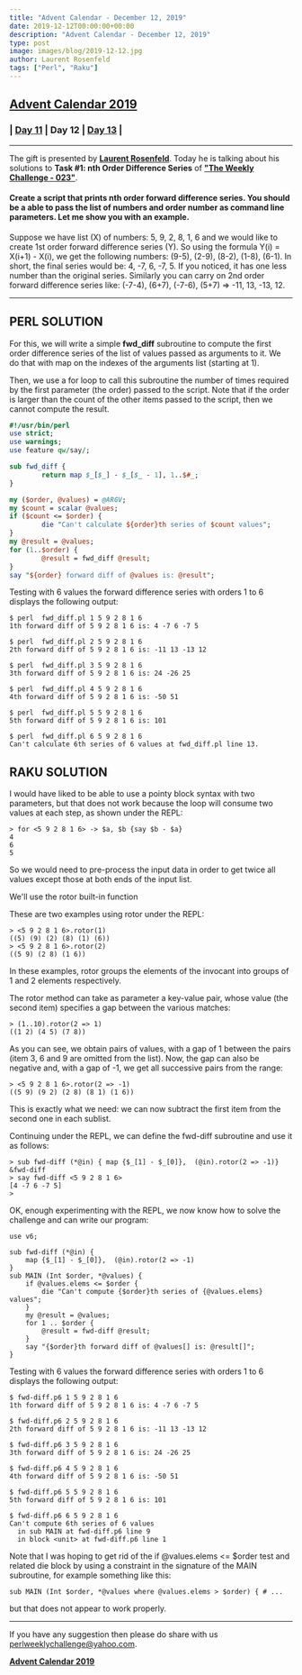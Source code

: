 ```yaml
---
title: "Advent Calendar - December 12, 2019"
date: 2019-12-12T00:00:00+00:00
description: "Advent Calendar - December 12, 2019"
type: post
image: images/blog/2019-12-12.jpg
author: Laurent Rosenfeld
tags: ["Perl", "Raku"]
---
```


## [**Advent Calendar 2019**](/blog/advent-calendar-2019)
### | [**Day 11**](/blog/advent-calendar-2019-12-11) | **Day 12** | [**Day 13**](/blog/advent-calendar-2019-12-13) |
***

The gift is presented by [**Laurent Rosenfeld**](/blog/meet-the-champion-013). Today he is talking about his solutions to **Task #1: nth Order Difference Series** of **["The Weekly Challenge - 023"](/blog/perl-weekly-challenge-023)**.

#### Create a script that prints nth order forward difference series. You should be a able to pass the list of numbers and order number as command line parameters. Let me show you with an example.

Suppose we have list (X) of numbers: 5, 9, 2, 8, 1, 6 and we would like to create 1st order forward difference series (Y). So using the formula Y(i) = X(i+1) - X(i), we get the following numbers: (9-5), (2-9), (8-2), (1-8), (6-1). In short, the final series would be: 4, -7, 6, -7, 5. If you noticed, it has one less number than the original series. Similarly you can carry on 2nd order forward difference series like: (-7-4), (6+7), (-7-6), (5+7) => -11, 13, -13, 12.

***

## PERL SOLUTION

For this, we will write a simple **fwd_diff** subroutine to compute the first order difference series of the list of values passed as arguments to it. We do that with map on the indexes of the arguments list (starting at 1).

Then, we use a for loop to call this subroutine the number of times required by the first parameter (the order) passed to the script. Note that if the order is larger than the count of the other items passed to the script, then we cannot compute the result.

```perl
#!/usr/bin/perl
use strict;
use warnings;
use feature qw/say/;

sub fwd_diff {
        return map $_[$_] - $_[$_ - 1], 1..$#_;
}

my ($order, @values) = @ARGV;
my $count = scalar @values;
if ($count <= $order) {
        die "Can't calculate ${order}th series of $count values";
}
my @result = @values;
for (1..$order) {
        @result = fwd_diff @result;
}
say "${order} forward diff of @values is: @result";
```

Testing with 6 values the forward difference series with orders 1 to 6 displays the following output:

    $ perl  fwd_diff.pl 1 5 9 2 8 1 6
    1th forward diff of 5 9 2 8 1 6 is: 4 -7 6 -7 5

    $ perl  fwd_diff.pl 2 5 9 2 8 1 6
    2th forward diff of 5 9 2 8 1 6 is: -11 13 -13 12

    $ perl  fwd_diff.pl 3 5 9 2 8 1 6
    3th forward diff of 5 9 2 8 1 6 is: 24 -26 25

    $ perl  fwd_diff.pl 4 5 9 2 8 1 6
    4th forward diff of 5 9 2 8 1 6 is: -50 51

    $ perl  fwd_diff.pl 5 5 9 2 8 1 6
    5th forward diff of 5 9 2 8 1 6 is: 101

    $ perl  fwd_diff.pl 6 5 9 2 8 1 6
    Can't calculate 6th series of 6 values at fwd_diff.pl line 13.

## RAKU SOLUTION

I would have liked to be able to use a pointy block syntax with two parameters, but that does not work because the loop will consume two values at each step, as shown under the REPL:

    > for <5 9 2 8 1 6> -> $a, $b {say $b - $a}
    4
    6
    5

So we would need to pre-process the input data in order to get twice all values except those at both ends of the input list.

We'll use the rotor built-in function

These are two examples using rotor under the REPL:

    > <5 9 2 8 1 6>.rotor(1)
    ((5) (9) (2) (8) (1) (6))
    > <5 9 2 8 1 6>.rotor(2)
    ((5 9) (2 8) (1 6))

In these examples, rotor groups the elements of the invocant into groups of 1 and 2 elements respectively.

The rotor method can take as parameter a key-value pair, whose value (the second item) specifies a gap between the various matches:

    > (1..10).rotor(2 => 1)
    ((1 2) (4 5) (7 8))

As you can see, we obtain pairs of values, with a gap of 1 between the pairs (item 3, 6 and 9 are omitted from the list). Now, the gap can also be negative and, with a gap of -1, we get all successive pairs from the range:

    > <5 9 2 8 1 6>.rotor(2 => -1)
    ((5 9) (9 2) (2 8) (8 1) (1 6))

This is exactly what we need: we can now subtract the first item from the second one in each sublist.

Continuing under the REPL, we can define the fwd-diff subroutine and use it as follows:

    > sub fwd-diff (*@in) { map {$_[1] - $_[0]},  (@in).rotor(2 => -1)}
    &fwd-diff
    > say fwd-diff <5 9 2 8 1 6>
    [4 -7 6 -7 5]
    >

OK, enough experimenting with the REPL, we now know how to solve the challenge and can write our program:

```perl6
use v6;

sub fwd-diff (*@in) {
    map {$_[1] - $_[0]},  (@in).rotor(2 => -1)
}
sub MAIN (Int $order, *@values) {
    if @values.elems <= $order {
        die "Can't compute {$order}th series of {@values.elems} values";
    }
    my @result = @values;
    for 1 .. $order {
        @result = fwd-diff @result;
    }
    say "{$order}th forward diff of @values[] is: @result[]";
}
```

Testing with 6 values the forward difference series with orders 1 to 6 displays the following output:

    $ fwd-diff.p6 1 5 9 2 8 1 6
    1th forward diff of 5 9 2 8 1 6 is: 4 -7 6 -7 5

    $ fwd-diff.p6 2 5 9 2 8 1 6
    2th forward diff of 5 9 2 8 1 6 is: -11 13 -13 12

    $ fwd-diff.p6 3 5 9 2 8 1 6
    3th forward diff of 5 9 2 8 1 6 is: 24 -26 25

    $ fwd-diff.p6 4 5 9 2 8 1 6
    4th forward diff of 5 9 2 8 1 6 is: -50 51

    $ fwd-diff.p6 5 5 9 2 8 1 6
    5th forward diff of 5 9 2 8 1 6 is: 101

    $ fwd-diff.p6 6 5 9 2 8 1 6
    Can't compute 6th series of 6 values
      in sub MAIN at fwd-diff.p6 line 9
      in block <unit> at fwd-diff.p6 line 1

Note that I was hoping to get rid of the if @values.elems <= $order test and related die block by using a constraint in the signature of the MAIN subroutine, for example something like this:

    sub MAIN (Int $order, *@values where @values.elems > $order) { # ...

but that does not appear to work properly.

***
If you have any suggestion then please do share with us <perlweeklychallenge@yahoo.com>.

[**Advent Calendar 2019**](/blog/advent-calendar-2019)
